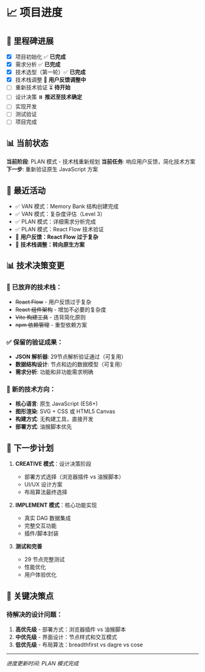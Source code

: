 # 📈 项目进度

## 🏁 里程碑进展
- [x] 项目初始化 ✅ **已完成**
- [x] 需求分析 ✅ **已完成**
- [x] 技术选型（第一轮）✅ **已完成**
- [x] 技术栈调整 🔄 **用户反馈调整中**
- [ ] 重新技术验证 ⏳ **待开始**
- [ ] 设计决策 ⏸️ **推迟至技术确定**
- [ ] 实现开发
- [ ] 测试验证
- [ ] 项目完成

## 📊 当前状态
**当前阶段**: PLAN 模式 - 技术栈重新规划
**当前任务**: 响应用户反馈，简化技术方案
**下一步**: 重新验证原生 JavaScript 方案

## 🔄 最近活动
- ✅ VAN 模式：Memory Bank 结构创建完成
- ✅ VAN 模式：复杂度评估（Level 3）
- ✅ PLAN 模式：详细需求分析完成
- ✅ PLAN 模式：React Flow 技术验证
- 🔄 **用户反馈：React Flow 过于复杂**
- 🔄 **技术栈调整：转向原生方案**

## 📊 技术决策变更
### 🚫 已放弃的技术栈：
- ~~React Flow~~ - 用户反馈过于复杂
- ~~React 组件架构~~ - 增加不必要的复杂度
- ~~Vite 构建工具~~ - 违背简化原则
- ~~npm 依赖管理~~ - 重型依赖方案

### ✅ 保留的验证成果：
- **JSON 解析器**: 29节点解析验证通过（可复用）
- **数据结构设计**: 节点和边的数据模型（可复用）
- **需求分析**: 功能和非功能需求明确

### 🎯 新的技术方向：
- **核心语言**: 原生 JavaScript (ES6+)
- **图形渲染**: SVG + CSS 或 HTML5 Canvas
- **构建方式**: 无构建工具，直接开发
- **部署方式**: 油猴脚本优先

## 📝 下一步计划
1. **CREATIVE 模式**：设计决策阶段
   - 部署方式选择（浏览器插件 vs 油猴脚本）
   - UI/UX 设计方案
   - 布局算法最终选择

2. **IMPLEMENT 模式**：核心功能实现
   - 真实 DAG 数据集成
   - 完整交互功能
   - 插件/脚本封装

3. **测试和完善**
   - 29 节点完整测试
   - 性能优化
   - 用户体验优化

## 🎯 关键决策点
### 待解决的设计问题：
1. **高优先级** - 部署方式：浏览器插件 vs 油猴脚本
2. **中优先级** - 界面设计：节点样式和交互模式
3. **低优先级** - 布局算法：breadthfirst vs dagre vs cose

---
*进度更新时间: PLAN 模式完成* 